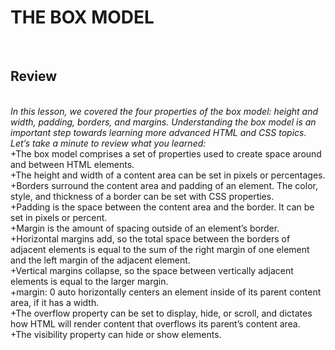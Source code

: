 <h1>THE BOX MODEL</h1>
<br><h2>Review</h2>
<br><em>In this lesson, we covered the four properties of the box model: height and width, padding, borders, and margins. Understanding the box model is an important step towards learning more advanced HTML and CSS topics. Let’s take a minute to review what you learned:</em>
<br>
+The box model comprises a set of properties used to create space around and between HTML elements.<br>
+The height and width of a content area can be set in pixels or percentages.<br>
+Borders surround the content area and padding of an element. The color, style, and thickness of a border can be set with CSS properties.<br>
+Padding is the space between the content area and the border. It can be set in pixels or percent.<br>
+Margin is the amount of spacing outside of an element’s border.<br>
+Horizontal margins add, so the total space between the borders of adjacent elements is equal to the sum of the right margin of one element and the left margin of the adjacent element.<br>
+Vertical margins collapse, so the space between vertically adjacent elements is equal to the larger margin.<br>
+margin: 0 auto horizontally centers an element inside of its parent content area, if it has a width.<br>
+The overflow property can be set to display, hide, or scroll, and dictates how HTML will render content that overflows its parent’s content area.<br>
+The visibility property can hide or show elements.
